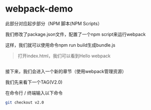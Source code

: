 # webpack-demo

此部分对应起步部分（NPM 脚本(NPM Scripts）

我们修改了package.json文件，配置了一个npm script来运行webpack

这样，我们就可以使用命令npm run build生成bundle.js

> 打开index.html，我们可以看到Hello webpack

## 

接下来，我们会进入一个新的章节（使用webpack管理资源）

我们先来看下一个TAG(V2.0)

在命令行 / 终端输入以下命令

```bash
git checkout v2.0
```





